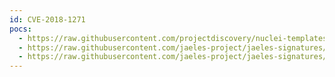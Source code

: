 ```yaml
---
id: CVE-2018-1271
pocs:
  - https://raw.githubusercontent.com/projectdiscovery/nuclei-templates/master/cves/CVE-2018-1271.yaml
  - https://raw.githubusercontent.com/jaeles-project/jaeles-signatures/master/cves/spring-lfi.yaml
  - https://raw.githubusercontent.com/jaeles-project/jaeles-signatures/master/cves/spring-mvc-path-traversal-cve-2018-1271.yaml
---
```

